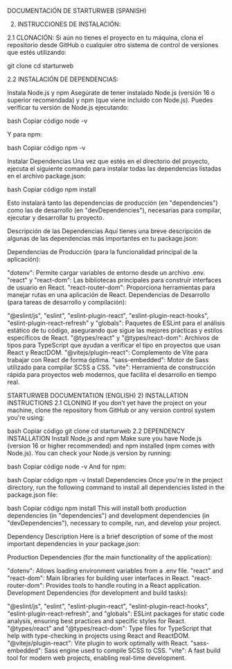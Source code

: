 DOCUMENTACIÓN DE STARTURWEB (SPANISH)

2) INSTRUCCIONES DE INSTALACIÓN:

2.1 CLONACIÓN:
Si aún no tienes el proyecto en tu máquina, clona el repositorio desde GitHub o cualquier otro sistema de control de versiones que estés utilizando:

git clone <URL-del-repositorio>
cd starturweb

2.2 INSTALACIÓN DE DEPENDENCIAS:

Instala Node.js y npm
Asegúrate de tener instalado Node.js (versión 16 o superior recomendada) y npm (que viene incluido con Node.js). Puedes verificar tu versión de Node.js ejecutando:

bash
Copiar código
node -v

Y para npm:

bash
Copiar código
npm -v


Instalar Dependencias
Una vez que estés en el directorio del proyecto, ejecuta el siguiente comando para instalar todas las dependencias listadas en el archivo package.json:

bash
Copiar código
npm install

Esto instalará tanto las dependencias de producción (en "dependencies") como las de desarrollo (en "devDependencies"), necesarias para compilar, ejecutar y desarrollar tu proyecto.


Descripción de las Dependencias
Aquí tienes una breve descripción de algunas de las dependencias más importantes en tu package.json:

Dependencias de Producción (para la funcionalidad principal de la aplicación):

"dotenv": Permite cargar variables de entorno desde un archivo .env.
"react" y "react-dom": Las bibliotecas principales para construir interfaces de usuario en React.
"react-router-dom": Proporciona herramientas para manejar rutas en una aplicación de React.
Dependencias de Desarrollo (para tareas de desarrollo y compilación):

"@eslint/js", "eslint", "eslint-plugin-react", "eslint-plugin-react-hooks", "eslint-plugin-react-refresh" y "globals": Paquetes de ESLint para el análisis estático de tu código, asegurando que sigue las mejores prácticas y estilos específicos de React.
"@types/react" y "@types/react-dom": Archivos de tipos para TypeScript que ayudan a verificar el tipo en proyectos que usan React y ReactDOM.
"@vitejs/plugin-react": Complemento de Vite para trabajar con React de forma óptima.
"sass-embedded": Motor de Sass utilizado para compilar SCSS a CSS.
"vite": Herramienta de construcción rápida para proyectos web modernos, que facilita el desarrollo en tiempo real.



STARTURWEB DOCUMENTATION (ENGLISH)
2) INSTALLATION INSTRUCTIONS
2.1 CLONING
If you don’t yet have the project on your machine, clone the repository from GitHub or any version control system you're using:

bash
Copiar código
git clone <repository-url>
cd starturweb
2.2 DEPENDENCY INSTALLATION
Install Node.js and npm
Make sure you have Node.js (version 16 or higher recommended) and npm installed (npm comes with Node.js). You can check your Node.js version by running:

bash
Copiar código
node -v
And for npm:

bash
Copiar código
npm -v
Install Dependencies
Once you're in the project directory, run the following command to install all dependencies listed in the package.json file:

bash
Copiar código
npm install
This will install both production dependencies (in "dependencies") and development dependencies (in "devDependencies"), necessary to compile, run, and develop your project.

Dependency Description
Here is a brief description of some of the most important dependencies in your package.json:

Production Dependencies (for the main functionality of the application):

"dotenv": Allows loading environment variables from a .env file.
"react" and "react-dom": Main libraries for building user interfaces in React.
"react-router-dom": Provides tools to handle routing in a React application.
Development Dependencies (for development and build tasks):

"@eslint/js", "eslint", "eslint-plugin-react", "eslint-plugin-react-hooks", "eslint-plugin-react-refresh", and "globals": ESLint packages for static code analysis, ensuring best practices and specific styles for React.
"@types/react" and "@types/react-dom": Type files for TypeScript that help with type-checking in projects using React and ReactDOM.
"@vitejs/plugin-react": Vite plugin to work optimally with React.
"sass-embedded": Sass engine used to compile SCSS to CSS.
"vite": A fast build tool for modern web projects, enabling real-time development.
